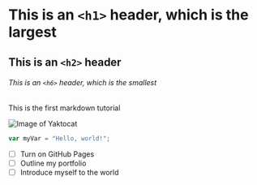 # This is an `<h1>` header, which is the largest

## This is an `<h2>` header

###### This is an `<h6>` header, which is the smallest

This is the first markdown tutorial

![Image of Yaktocat](https://octodex.github.com/images/yaktocat.png)


``` javascript
var myVar = "Hello, world!";
```

- [ ] Turn on GitHub Pages
- [ ] Outline my portfolio
- [ ] Introduce myself to the world
